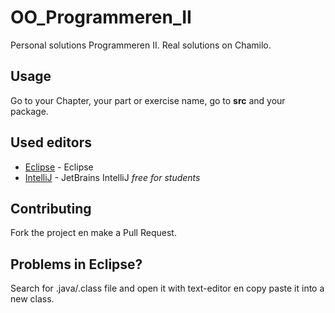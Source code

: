 # OO_Programmeren_II
Personal solutions Programmeren II. Real solutions on Chamilo.

## Usage
Go to your Chapter, your part or exercise name, go to **src** and your package.

## 

## Used editors

* [Eclipse](https://www.eclipse.org/) - Eclipse
* [IntelliJ](https://www.jetbrains.com/idea/) - JetBrains IntelliJ *free for students*

## Contributing

Fork the project en make a Pull Request.

## Problems in Eclipse?

Search for .java/.class file and open it with text-editor en copy paste it into a new class.
